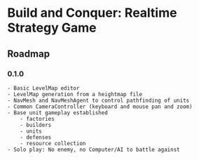 # Build and Conquer: Realtime Strategy Game

## Roadmap

### 0.1.0

    - Basic LevelMap editor
    - LevelMap generation from a heightmap file
    - NavMesh and NavMeshAgent to control pathfinding of units
    - Common CameraController (keyboard and mouse pan and zoom)
    - Base unit gameplay established 
        - factories
        - builders
        - units
        - defenses
        - resource collection
    - Solo play: No enemy, no Computer/AI to battle against

